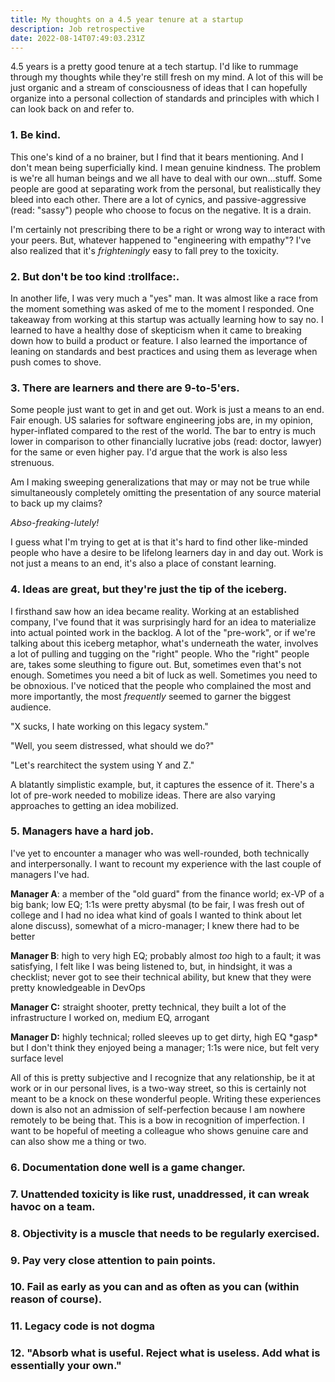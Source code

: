 ```yaml
---
title: My thoughts on a 4.5 year tenure at a startup
description: Job retrospective
date: 2022-08-14T07:49:03.231Z
---
```

4.5 years is a pretty good tenure at a tech startup. I'd like to rummage through my thoughts while they're still fresh on my mind. A lot of this will be just organic and a stream of consciousness of ideas that I can hopefully organize into a personal collection of standards and principles with which I can look back on and refer to.

### 1. Be kind.

This one's kind of a no brainer, but I find that it bears mentioning. And I don't mean being superficially kind. I mean genuine kindness. The problem is we're all human beings and we all have to deal with our own...stuff. Some people are good at separating work from the personal, but realistically they bleed into each other. There are a lot of cynics, and passive-aggressive (read: "sassy") people who choose to focus on the negative. It is a drain.

I'm certainly not prescribing there to be a right or wrong way to interact with your peers. But, whatever happened to "engineering with empathy"? I've also realized that it's *frighteningly* easy to fall prey to the toxicity. 

### 2. But don't be too kind :trollface:.

In another life, I was very much a "yes" man. It was almost like a race from the moment something was asked of me to the moment I responded. One takeaway from working at this startup was actually learning how to say no. I learned to have a healthy dose of skepticism when it came to breaking down how to build a product or feature. I also learned the importance of leaning on standards and best practices and using them as leverage when push comes to shove.

### 3. There are learners and there are 9-to-5'ers.

Some people just want to get in and get out. Work is just a means to an end. Fair enough. US salaries for software engineering jobs are, in my opinion, hyper-inflated compared to the rest of the world. The bar to entry is much lower in comparison to other financially lucrative jobs (read: doctor, lawyer) for the same or even higher pay. I'd argue that the work is also less strenuous.

Am I making sweeping generalizations that may or may not be true while simultaneously completely omitting the presentation of any source material to back up my claims?

*Abso-freaking-lutely!* 

I guess what I'm trying to get at is that it's hard to find other like-minded people who have a desire to be lifelong learners day in and day out. Work is not just a means to an end, it's also a place of constant learning.

### 4. Ideas are great, but they're just the tip of the iceberg.

I firsthand saw how an idea became reality. Working at an established company, I've found that it was surprisingly hard for an idea to materialize into actual pointed work in the backlog. A lot of the "pre-work", or if we're talking about this iceberg metaphor, what's underneath the water, involves a lot of pulling and tugging on the "right" people. Who the "right" people are, takes some sleuthing to figure out. But, sometimes even that's not enough. Sometimes you need a bit of luck as well. Sometimes you need to be obnoxious. I've noticed that the people who complained the most and more importantly, the most *frequently* seemed to garner the biggest audience. 

"X sucks, I hate working on this legacy system."

"Well, you seem distressed, what should we do?"

"Let's rearchitect the system using Y and Z."

A blatantly simplistic example, but, it captures the essence of it. There's a lot of pre-work needed to mobilize ideas. There are also varying approaches to getting an idea mobilized.

### 5. Managers have a hard job.

I've yet to encounter a manager who was well-rounded, both technically and interpersonally. I want to recount my experience with the last couple of managers I've had.

**Manager A**: a member of the "old guard" from the finance world; ex-VP of a big bank; low EQ; 1:1s were pretty abysmal (to be fair, I was fresh out of college and I had no idea what kind of goals I wanted to think about let alone discuss), somewhat of a micro-manager; I knew there had to be better

**Manager B**: high to very high EQ; probably almost *too* high to a fault; it was satisfying, I felt like I was being listened to, but, in hindsight, it was a checklist; never got to see their technical ability, but knew that they were pretty knowledgeable in DevOps

**Manager C:** straight shooter, pretty technical, they built a lot of the infrastructure I worked on, medium EQ, arrogant

**Manager D:** highly technical; rolled sleeves up to get dirty, high EQ \*gasp\* but I don't think they enjoyed being a manager; 1:1s were nice, but felt very surface level

All of this is pretty subjective and I recognize that any relationship, be it at work or in our personal lives, is a two-way street, so this is certainly not meant to be a knock on these wonderful people. Writing these experiences down is also not an admission of self-perfection because I am nowhere remotely to be being that. This is a bow in recognition of imperfection. I want to be hopeful of meeting a colleague who shows genuine care and can also show me a thing or two.

### 6. Documentation done well is a game changer.

### 7. Unattended toxicity is like rust, unaddressed, it can wreak havoc on a team.

### 8. Objectivity is a muscle that needs to be regularly exercised.

### 9. Pay very close attention to pain points.

### 10. Fail as early as you can and as often as you can (within reason of course).

### 11. Legacy code is not dogma

### 12. "Absorb what is useful. Reject what is useless. Add what is essentially your own."